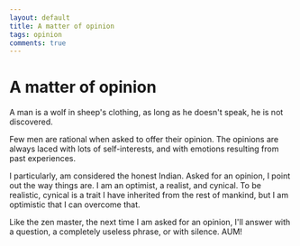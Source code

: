 ```yaml
---
layout: default
title: A matter of opinion
tags: opinion
comments: true
---
```

# A matter of opinion

A man is a wolf in sheep's clothing, as long as he doesn't speak, he is not discovered.

Few men are rational when asked to offer their opinion. The opinions are always laced with lots of self-interests, and with emotions resulting from past experiences.

I particularly, am considered the honest Indian. Asked for an opinion, I point out the way things are. I am an optimist, a realist, and cynical. To be realistic, cynical is a trait I have inherited from the rest of mankind, but I am optimistic that I can overcome that.

Like the zen master, the next time I am asked for an opinion, I'll answer with a question, a completely useless phrase, or with silence. AUM!
